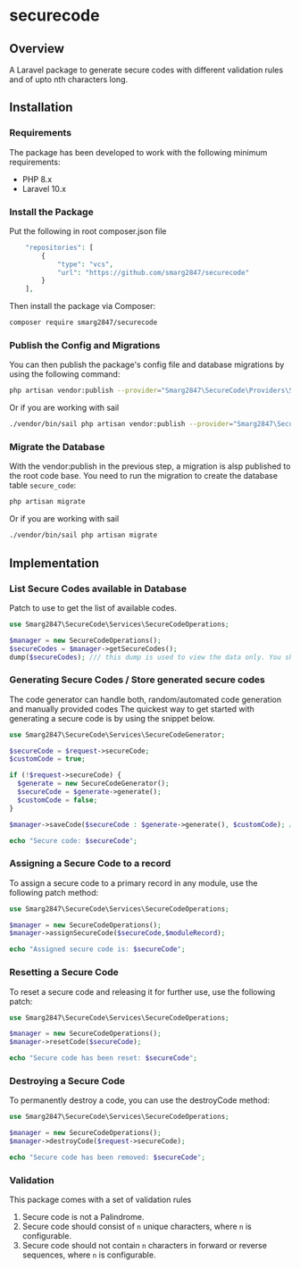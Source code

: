 # securecode

## Overview

A Laravel package to generate secure codes with different validation rules and of upto nth characters long.

## Installation


### Requirements

The package has been developed to work with the following minimum requirements:

- PHP 8.x
- Laravel 10.x

### Install the Package

Put the following in root composer.json file

```php
    "repositories": [
        {
            "type": "vcs",
            "url": "https://github.com/smarg2847/securecode"
        }
    ],
```

Then install the package via Composer:

```bash
composer require smarg2847/securecode
```

### Publish the Config and Migrations

You can then publish the package's config file and database migrations by using the following command:
```bash
php artisan vendor:publish --provider="Smarg2847\SecureCode\Providers\SecureCodeProvider"
```
Or if you are working with sail
```bash
./vendor/bin/sail php artisan vendor:publish --provider="Smarg2847\SecureCode\Providers\SecureCodeProvider"
```

### Migrate the Database

With the vendor:publish in the previous step, a migration is alsp published to the root code base. You need to run the migration to create the database table `secure_code`:
```bash
php artisan migrate
```
Or if you are working with sail
```bash
./vendor/bin/sail php artisan migrate
```

## Implementation

### List Secure Codes available in Database

Patch to use to get the list of available codes.
```php
use Smarg2847\SecureCode\Services\SecureCodeOperations;

$manager = new SecureCodeOperations();
$secureCodes = $manager->getSecureCodes();
dump($secureCodes); /// this dump is used to view the data only. You should go with the standard flow and use the list appropriately.
```

### Generating Secure Codes / Store generated secure codes

The code generator can handle both, random/automated code generation and manually provided codes The quickest way to get started with generating a secure code is by using the snippet below.
```php
use Smarg2847\SecureCode\Services\SecureCodeGenerator;

$secureCode = $request->secureCode;
$customCode = true;

if (!$request->secureCode) {
  $generate = new SecureCodeGenerator();
  $secureCode = $generate->generate();
  $customCode = false;
}

$manager->saveCode($secureCode : $generate->generate(), $customCode); /// 2nd param is important as validations will be performed to the code passed in 1st param is customCode.

echo "Secure code: $secureCode";
```

### Assigning a Secure Code to a record

To assign a secure code to a primary record in any module, use the following patch method:

```php
use Smarg2847\SecureCode\Services\SecureCodeOperations;

$manager = new SecureCodeOperations();
$manager->assignSecureCode($secureCode,$moduleRecord);

echo "Assigned secure code is: $secureCode";
```

### Resetting a Secure Code

To reset a secure code and releasing it for further use, use the following patch:

```php
use Smarg2847\SecureCode\Services\SecureCodeOperations;

$manager = new SecureCodeOperations();
$manager->resetCode($secureCode);

echo "Secure code has been reset: $secureCode";
```

### Destroying a Secure Code

To permanently destroy a code, you can use the destroyCode method:

```php
use Smarg2847\SecureCode\Services\SecureCodeOperations;

$manager = new SecureCodeOperations();
$manager->destroyCode($request->secureCode);

echo "Secure code has been removed: $secureCode";
```
### Validation

This package comes with a set of validation rules
1. Secure code is not a Palindrome.
2. Secure code should consist of `n` unique characters, where `n` is configurable.
3. Secure code should not contain `n` characters in forward or reverse sequences, where `n` is configurable.
